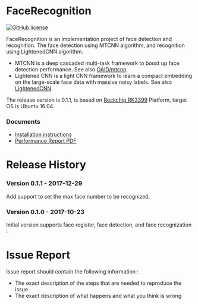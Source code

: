 # FaceRecognition
[![GitHub license](http://dmlc.github.io/img/apache2.svg)](./LICENSE)

FaceRecognition is an implementation project of face detection and  recognition. The face detection using MTCNN algorithm, and recognition using LightenedCNN algorithm. 

* MTCNN is a deep cascaded multi-task framework to boost up face detection performance. See also [OAID/mtcnn](https://github.com/OAID/mtcnn).
* Lightened CNN is a light CNN framework to learn a compact embedding on the large-scale face data with massive noisy labels. See also [LightenedCNN](https://github.com/AlfredXiangWu/face_verification_experiment).

The release version is 0.1.1, is based on [Rockchip RK3399](http://www.rock-chips.com/plus/3399.html) Platform, target OS is Ubuntu 16.04.

### Documents
* [Installation instructions](installation.md)
* [Performance Report PDF](performance_report.pdf)


# Release History

### Version 0.1.1 - 2017-12-29 
   
  Add support to set the max face number to be recognized.

### Version 0.1.0 - 2017-10-23 
   
  Initial version supports face register, face detection, and face recognization : 

# Issue Report
Issue report should contain the following information :

*  The exact description of the steps that are needed to reproduce the issue 
* The exact description of what happens and what you think is wrong 

  
